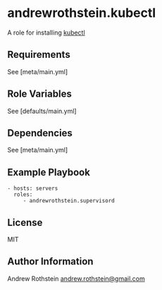 andrewrothstein.kubectl
=======================

A role for installing [kubectl](http://kubernetes.io/docs/user-guide/prereqs/)

Requirements
------------

See [meta/main.yml]

Role Variables
--------------

See [defaults/main.yml]

Dependencies
------------

See [meta/main.yml]

Example Playbook
----------------

    - hosts: servers
      roles:
         - andrewrothstein.supervisord

License
-------

MIT

Author Information
------------------

Andrew Rothstein andrew.rothstein@gmail.com
